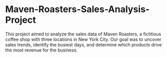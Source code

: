 # Maven-Roasters-Sales-Analysis-Project
This project aimed to analyze the sales data of Maven Roasters, a fictitious coffee shop with three locations in New York City. Our goal was to uncover sales trends, identify the busiest days, and determine which products drive the most revenue for the business.
